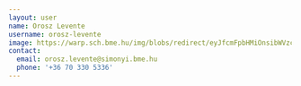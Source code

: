 ```yaml
---
layout: user
name: Orosz Levente
username: orosz-levente
image: https://warp.sch.bme.hu/img/blobs/redirect/eyJfcmFpbHMiOnsibWVzc2FnZSI6IkJBaHBBWUU9IiwiZXhwIjpudWxsLCJwdXIiOiJibG9iX2lkIn19--1cdb1cac6e0bcf704bfb34dab198e56de2c8ef8c/OroszLevente.jpg
contact:
  email: orosz.levente@simonyi.bme.hu
  phone: '+36 70 330 5336'
---
```

